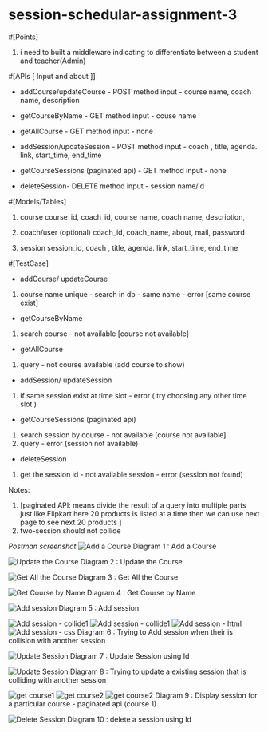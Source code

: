 # session-schedular-assignment-3

#[Points]
1. i need to built a middleware indicating to differentiate between a student and teacher(Admin)


#[APIs [ Input and about ]]
- addCourse/updateCourse - POST method
input - course name, coach name, description
 
- getCourseByName -  GET method
 input - couse name
  
- getAllCourse  - GET method
 input - none
  
- addSession/updateSession -  POST method
 input -  coach , title, agenda. link, start_time, end_time
  
- getCourseSessions (paginated api) -  GET method
 input - none
 
- deleteSession-  DELETE method
 input - session name/id
 
 
#[Models/Tables]
1) course 
course_id, coach_id, course name, coach name, description, 
 
2) coach/user (optional)
coach_id, coach_name, about, mail, password
 
3) session
session_id, coach , title, agenda. link, start_time, end_time
 
#[TestCase]
- addCourse/ updateCourse
1. course name unique - search in db - same name - error [same course exist]

- getCourseByName
1. search course - not available [course not available]  

- getAllCourse
1. query - not course available (add course to show)

- addSession/ updateSession
1. if same session exist at time slot - error ( try choosing any other time slot ) 

- getCourseSessions (paginated api)
1. search session by course - not available [course not available]  
2. query - error (session not available)

- deleteSession
1. get the session id - not available session - error (session not found)
 
Notes:
1. [paginated API: means divide the result of a query into multiple parts just like Flipkart here 20 products is listed at a time then we can use next page to see next 20 products ]
2. two-session should not collide

*Postman screenshot*
![Add a Course](https://github.com/cyrax21/session-schedular-assignment-3/blob/main/Postman%20screenshots/add%20course%20.png)
Diagram 1 : Add a Course 

![Update the Course](https://github.com/cyrax21/session-schedular-assignment-3/blob/main/Postman%20screenshots/Screenshot%202022-03-05%20155330.png)
Diagram 2 : Update the Course 

![Get All the Course](https://github.com/cyrax21/session-schedular-assignment-3/blob/main/Postman%20screenshots/get%20all%20course%20.png)
Diagram 3 : Get All the Course

![Get Course by Name](https://github.com/cyrax21/session-schedular-assignment-3/blob/main/Postman%20screenshots/get%20course%20by%20name%20.png)
Diagram 4 : Get Course by Name

![Add session](https://github.com/cyrax21/session-schedular-assignment-3/blob/main/Postman%20screenshots/add%20session%20-%20normal.png)
Diagram 5 : Add session 

![Add session - collide1](https://github.com/cyrax21/session-schedular-assignment-3/blob/main/Postman%20screenshots/add%20session%20collide%20-%201.png)
![Add session - collide1](https://github.com/cyrax21/session-schedular-assignment-3/blob/main/Postman%20screenshots/add%20session%20collide%20-%202.png)
![Add session - html](https://github.com/cyrax21/session-schedular-assignment-3/blob/main/Postman%20screenshots/add%20session%20html.png)
![Add session - css](https://github.com/cyrax21/session-schedular-assignment-3/blob/main/Postman%20screenshots/add%20session%20css.png)
Diagram 6 : Trying to Add session when their is collision with another session

![Update Session](https://github.com/cyrax21/Avtaar-Assignment-2/blob/main/sign%20in.png)
Diagram 7 : Update Session using Id

![Update Session](https://github.com/cyrax21/session-schedular-assignment-3/blob/main/Postman%20screenshots/update%20session%20collide.png)
Diagram 8 : Trying to update a existing session that is colliding with another session

![get course1](https://github.com/cyrax21/session-schedular-assignment-3/blob/main/Postman%20screenshots/get%20session%20for%20each%20course%20-%202%20paginated%20page%201.png)
![get course2](https://github.com/cyrax21/session-schedular-assignment-3/blob/main/Postman%20screenshots/get%20session%20for%20each%20course%20-%202%20paginated%20page%202.png)
![get course2](https://github.com/cyrax21/session-schedular-assignment-3/blob/main/Postman%20screenshots/get%20session%20for%20each%20course%20-%202%20paginated%20page%203.png)
Diagram 9 : Display session for a particular course - paginated api (course 1)
 
![Delete Session](https://github.com/cyrax21/session-schedular-assignment-3/blob/main/Postman%20screenshots/delete%20session%20succesful.png)
Diagram 10 : delete a session using Id

